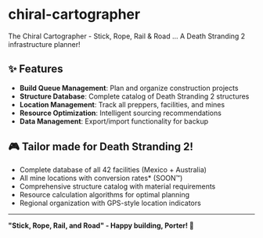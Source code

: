 # chiral-cartographer
The Chiral Cartographer - Stick, Rope, Rail &amp; Road ... A Death Stranding 2 infrastructure planner!

## ✨ Features
- **Build Queue Management**: Plan and organize construction projects
- **Structure Database**: Complete catalog of Death Stranding 2 structures
- **Location Management**: Track all preppers, facilities, and mines
- **Resource Optimization**: Intelligent sourcing recommendations
- **Data Management**: Export/import functionality for backup

## 🎮 Tailor made for Death Stranding 2!
- Complete database of all 42 facilities (Mexico + Australia)
- All mine locations with conversion rates* (SOON™️)
- Comprehensive structure catalog with material requirements
- Resource calculation algorithms for optimal planning
- Regional organization with GPS-style location indicators

---

**"Stick, Rope, Rail, and Road" - Happy building, Porter! 🌉**